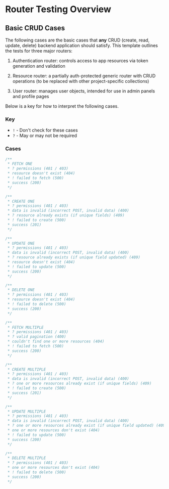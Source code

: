 # Router Testing Overview

## Basic CRUD Cases

The following cases are the basic cases that **any** CRUD (create, read, update, delete) backend application should satisfy. This template outlines the tests for three major routers:

1) Authentication router: controls access to app resources via token generation and validation

2) Resource router: a partially auth-protected generic router with CRUD operations (to be replaced with other project-specific collections)

3) User router: manages user objects, intended for use in admin panels and profile pages

Below is a key for how to interpret the following cases.

### Key

* `!` - Don't check for these cases
* `?` - May or may not be required

### Cases

```javascript
/**
 * FETCH ONE
 * ? permissions (401 / 403)
 * resource doesn't exist (404)
 * ! failed to fetch (500)
 * success (200)
 */

/**
 * CREATE ONE
 * ? permissions (401 / 403)
 * data is invalid (incorrect POST, invalid data) (400)
 * ? resource already exists (if unique fields) (409)
 * ! failed to create (500)
 * success (201)
 */

/**
 * UPDATE ONE
 * ? permissions (401 / 403)
 * data is invalid (incorrect POST, invalid data) (400)
 * ? resource already exists (if unique field updated) (409)
 * resource doesn't exist (404)
 * ! failed to update (500)
 * success (200)
 */

/**
 * DELETE ONE
 * ? permissions (401 / 403)
 * resource doesn't exist (404)
 * ! failed to delete (500)
 * success (200)
 */

/**
 * FETCH MULTIPLE
 * ? permissions (401 / 403)
 * ? valid pagination (400)
 * couldn't find one or more resources (404)
 * ! failed to fetch (500)
 * success (200)
 */

/**
 * CREATE MULTIPLE
 * ? permissions (401 / 403)
 * data is invalid (incorrect POST, invalid data) (400)
 * ? one or more resources already exist (if unique fields) (409)
 * ! failed to create (500)
 * success (201)
 */

/**
 * UPDATE MULTIPLE
 * ? permissions (401 / 403)
 * data is invalid (incorrect POST, invalid data) (400)
 * ? one or more resources already exist (if unique field updated) (409)
 * one or more resources don't exist (404)
 * ! failed to update (500)
 * success (200)
 */

/**
 * DELETE MULTIPLE
 * ? permissions (401 / 403)
 * one or more resources don't exist (404)
 * ! failed to delete (500)
 * success (200)
 */
```
